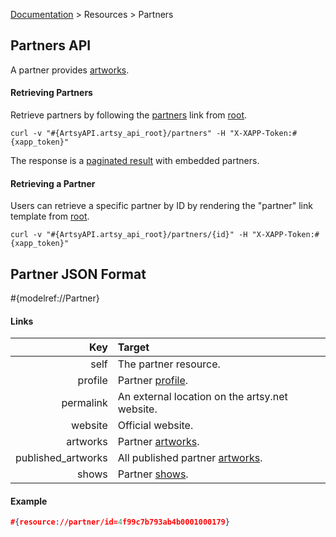 [Documentation](/docs) &gt; Resources &gt; Partners

## Partners API

A partner provides [artworks](/docs/artworks).

#### Retrieving Partners

Retrieve partners by following the [partners](#{ArtsyAPI.artsy_api_root}/partners) link from [root](#{ArtsyAPI.artsy_api_root}).

```
curl -v "#{ArtsyAPI.artsy_api_root}/partners" -H "X-XAPP-Token:#{xapp_token}"
```

The response is a [paginated result](/docs/pagination) with embedded partners.

#### Retrieving a Partner

Users can retrieve a specific partner by ID by rendering the "partner" link template from [root](#{ArtsyAPI.artsy_api_root}).

```
curl -v "#{ArtsyAPI.artsy_api_root}/partners/{id}" -H "X-XAPP-Token:#{xapp_token}"
```

## Partner JSON Format

#{modelref://Partner}

#### Links

Key                | Target                                            |
------------------:|:--------------------------------------------------|
self               | The partner resource.                             |
profile            | Partner [profile](/docs/profiles).                |
permalink          | An external location on the artsy.net website.    |
website            | Official website.                                 |
artworks           | Partner [artworks](/docs/artworks).               |
published_artworks | All published partner [artworks](/docs/artworks). |
shows              | Partner [shows](/docs/shows).                     |

#### Example

``` json
#{resource://partner/id=4f99c7b793ab4b0001000179}
```
